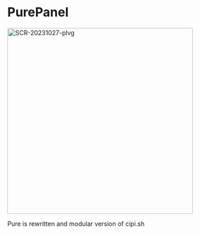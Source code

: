 # PurePanel
<img width="421" alt="SCR-20231027-plvg" src="https://github.com/PurePanel/PurePanel/assets/219454/a16fec03-1acd-446a-9115-a364ebd8773f">


Pure is rewritten and modular version of cipi.sh

